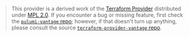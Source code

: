 > This provider is a derived work of the [Terraform Provider](https://github.com/vantage-sh/terraform-provider-vantage)
> distributed under [MPL 2.0](https://www.mozilla.org/en-US/MPL/2.0/). If you encounter a bug or missing feature,
> first check the [`pulumi-vantage` repo](https://github.com/lbrlabs/pulumi-vantage/issues); however, if that doesn't turn up anything,
> please consult the source [`terraform-provider-vantage` repo](https://github.com/vantage-sh/terraform-provider-vantage/issues).
